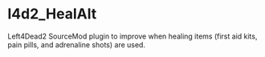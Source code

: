 # l4d2_HealAlt
Left4Dead2 SourceMod plugin to improve when healing items (first aid kits, pain pills, and adrenaline shots) are used.
